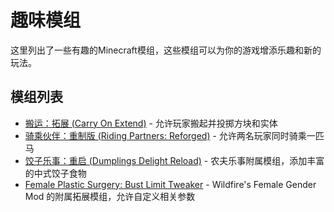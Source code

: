# 趣味模组

这里列出了一些有趣的Minecraft模组，这些模组可以为你的游戏增添乐趣和新的玩法。

## 模组列表

- [搬运：拓展 (Carry On Extend)](./carry-on-extend.md) - 允许玩家搬起并投掷方块和实体
- [骑乘伙伴：重制版 (Riding Partners: Reforged)](./riding-partners-reforged.md) - 允许两名玩家同时骑乘一匹马
- [饺子乐事：重启 (Dumplings Delight Reload)](./dumplings-delight-reload.md) - 农夫乐事附属模组，添加丰富的中式饺子食物
- [Female Plastic Surgery: Bust Limit Tweaker](./female-plastic-surgery-bust-limit-tweaker.md) - Wildfire's Female Gender Mod 的附属拓展模组，允许自定义相关参数

